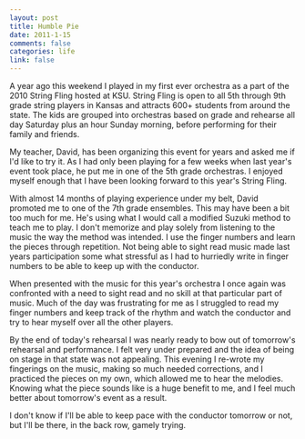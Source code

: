 ```yaml
--- 
layout: post
title: Humble Pie
date: 2011-1-15
comments: false
categories: life
link: false
---
```

A year ago this weekend I played in my first ever orchestra as a part of the 2010 String Fling hosted at KSU. String Fling is open to all 5th through 9th grade string players in Kansas and attracts 600+ students from around the state. The kids are grouped into orchestras based on grade and rehearse all day Saturday plus an hour Sunday morning, before performing for their family and friends.

My teacher, David, has been organizing this event for years and asked me if I'd like to try it. As I had only been playing for a few weeks when last year's event took place, he put me in one of the 5th grade orchestras. I enjoyed myself enough that I have been looking forward to this year's String Fling.

With almost 14 months of playing experience under my belt, David promoted me to one of the 7th grade ensembles. This may have been a bit too much for me. He's using what I would call a modified Suzuki method to teach me to play. I don't memorize and play solely from listening to the music the way the method was intended. I use the finger numbers and learn the pieces through repetition. Not being able to sight read music made last years participation some what stressful as I had to hurriedly write in finger numbers to be able to keep up with the conductor.

When presented with the music for this year's orchestra I once again was confronted with a need to sight read and no skill at that particular part of music. Much of the day was frustrating for me as I struggled to read my finger numbers and keep track of the rhythm and watch the conductor and try to hear myself over all the other players.

By the end of today's rehearsal I was nearly ready to bow out of tomorrow's rehearsal and performance. I felt very under prepared and the idea of being on stage in that state was not appealing. This evening I re-wrote my fingerings on the music, making so much needed corrections, and I practiced the pieces on my own, which allowed me to hear the melodies. Knowing what the piece sounds like is a huge benefit to me, and I feel much better about tomorrow's event as a result.

I don't know if I'll be able to keep pace with the conductor tomorrow or not, but I'll be there, in the back row, gamely trying.
